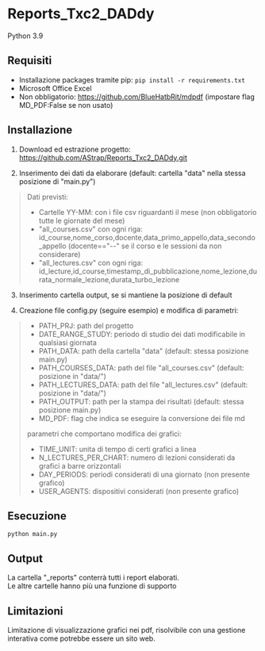 # Reports_Txc2_DADdy
  Python 3.9

## Requisiti

 - Installazione packages tramite pip: `pip install -r requirements.txt`
 - Microsoft Office Excel
 - Non obbligatorio: https://github.com/BlueHatbRit/mdpdf (impostare flag MD_PDF:False se non usato)

## Installazione

1. Download ed estrazione progetto: https://github.com/AStrap/Reports_Txc2_DADdy.git

2. Inserimento dei dati da elaborare (default: cartella "data" nella stessa posizione di "main.py")<br/>
> Dati previsti:
> - Cartelle YY-MM: con i file csv riguardanti il mese (non obbligatorio tutte le giornate del mese)
> - "all_courses.csv" con ogni riga: id_course,nome_corso,docente,data_primo_appello,data_secondo_appello (docente=="--" se il corso e le sessioni da non considerare)
> - "all_lectures.csv" con ogni riga: id_lecture,id_course,timestamp_di_pubblicazione,nome_lezione,durata_normale_lezione,durata_turbo_lezione

3. Inserimento cartella output, se si mantiene la posizione di default

4. Creazione file config.py (seguire esempio) e modifica di parametri:
> - PATH_PRJ: path del progetto
> - DATE_RANGE_STUDY: periodo di studio dei dati modificabile in qualsiasi giornata
> - PATH_DATA: path della cartella "data" (default: stessa posizione main.py)
> - PATH_COURSES_DATA: path del file "all_courses.csv" (default: posizione in "data/")
> - PATH_LECTURES_DATA: path del file "all_lectures.csv" (default: posizione in "data/")
> - PATH_OUTPUT: path per la stampa dei risultati (default: stessa posizione main.py)
> - MD_PDF: flag che indica se eseguire la conversione dei file md
>
> parametri che comportano modifica dei grafici:
> - TIME_UNIT: unita di tempo di certi grafici a linea
> - N_LECTURES_PER_CHART: numero di lezioni considerati da grafici a barre orizzontali
> - DAY_PERIODS: periodi considerati di una giornato (non presente grafico)
> - USER_AGENTS: dispositivi considerati (non presente grafico)

## Esecuzione
`python main.py`

## Output
La cartella "_reports" conterrà tutti i report elaborati. <br/>
Le altre cartelle hanno più una funzione di supporto

## Limitazioni
Limitazione di visualizzazione grafici nei pdf, risolvibile con una gestione interativa come potrebbe essere un sito web.
